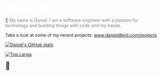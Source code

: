 <h1 style="color:#ffffff;margin:0;">Daniel Bird</h1>
<p style="color:gray;">👋 My name is Daniel. I am a software engineer with a passion for technology and building things with code and my hands.</p>

<p>Take a look at some of my recent projects: <a href="https://www.danieldbird.com/projects" target="_blank">www.danieldbird.com/projects</a></p>

[![Daniel's GitHub stats](https://github-readme-stats.vercel.app/api?username=danieldbird&count_private=true&show_icons=true&theme=radical)](https://www.danieldbird.com/)

[![Top Langs](https://github-readme-stats.vercel.app/api/top-langs/?username=danieldbird&layout=compact&theme=radical)](https://www.danieldbird.com/)

<span style="font-size:1.5rem">🐤</span>
